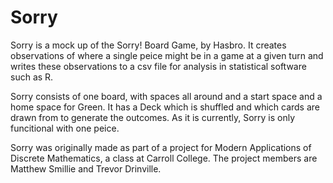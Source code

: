 # Sorry
Sorry is a mock up of the Sorry! Board Game, by Hasbro. It creates observations of where a single peice might be in a game at a given turn and writes these observations to a csv file for analysis in statistical software such as R.

Sorry consists of one board, with spaces all around and a start space and a home space for Green.
It has a Deck which is shuffled and which cards are drawn from to generate the outcomes.
As it is currently, Sorry is only funcitional with one peice. 

Sorry was originally made as part of a project for Modern Applications of Discrete Mathematics, a class at Carroll College. The project members are Matthew Smillie and Trevor Drinville.
